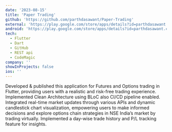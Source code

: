 ```yaml
---
date: '2023-08-15'
title: 'Paper Trading'
github: 'https://github.com/parthdasawant/Paper-Trading'
external: 'https://play.google.com/store/apps/details?id=parthdasawant.co.in.paper_trading'
android: 'https://play.google.com/store/apps/details?id=parthdasawant.co.in.paper_trading'
tech:
  - Flutter
  - Dart
  - GitHub
  - REST api
  - CodeMagic
company: ''
showInProjects: false
ios: ''
---
```


Developed & published this application for Futures and Options trading in Flutter, providing users with a realistic and risk-free trading experience.
Implemented Clean Architecture using BLoC also CI/CD pipeline enabled.
Integrated real-time market updates through various APIs and dynamic candlestick chart visualization, empowering users to make informed decisions and explore options chain strategies in NSE India’s market by trading virtually.
Implemented a day-wise trade history and P/L tracking feature for insights.
